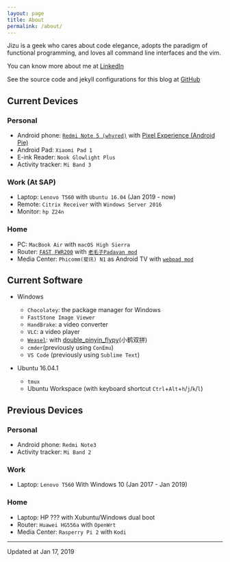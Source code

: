 ```yaml
---
layout: page
title: About
permalink: /about/
---
```


Jizu is a geek who cares about code elegance, adopts the paradigm of functional programming, and loves all command line interfaces and the vim. 

You can know more about me at [LinkedIn][linkedin]

See the source code and jekyll configurations for this blog at [GitHub][repo]


[linkedin]:https://www.linkedin.com/in/jizusun/
[repo]:https://github.com/jizusun/my-translations

## Current Devices

### Personal 
- Android phone: [`Redmi Note 5 (whyred)`](https://forum.xda-developers.com/redmi-note-5-pro) with [Pixel Experience (Android Pie)](https://download.pixelexperience.org/whyred/)
- Android Pad: `Xiaomi Pad 1`
- E-ink Reader: `Nook Glowlight Plus`
- Activity tracker: `Mi Band 3`

### Work (At SAP)
- Laptop: `Lenovo T560` with `Ubuntu 16.04` (Jan 2019 - now)
- Remote: `Citrix Receiver` with `Windows Server 2016`
- Monitor: `hp Z24n`

### Home

- PC: `MacBook Air` with `macOS High Sierra`
- Router:  [`FAST FWR200`](https://item.taobao.com/item.htm?id=565298681512) with [`老毛子Padavan mod`](https://www.right.com.cn/forum/thread-161324-1-1.html)
- Media Center: `Phicomm(斐讯) N1` as Android TV with [`webpad mod`](https://www.znds.com/tv-1118656-1-1.html)

## Current Software
- Windows 
  - `Chocolatey`: the package manager for Windows
  - `FastStone Image Viewer`
  - `HandBrake`: a video converter
  - `VLC`: a video player
  - [`Weasel`](https://rime.im/download/#Windows): with [double_pinyin_flypy](https://github.com/rime/rime-double-pinyin)(小鹤双拼)
  - `cmder`(previously using `ConEmu`)
  - `VS Code` (previously using `Sublime Text`)
  
- Ubuntu 16.04.1
  - `tmux`
  - Ubuntu Workspace (with keyboard shortcut `Ctrl`+`Alt`+`h`/`j`/`k`/`l`)

## Previous Devices

### Personal 
- Android phone: `Redmi Note3`
- Activity tracker: `Mi Band 2`

### Work 
- Laptop: `Lenovo T560` With Windows 10 (Jan 2017 - Jan 2019) 

### Home
- Laptop: HP ??? with Xubuntu/Windows dual boot
- Router: `Huawei HG556a` with `OpenWrt`
- Media Center: `Rasperry Pi 2` with `Kodi`
  
 
----------
Updated at Jan 17, 2019
